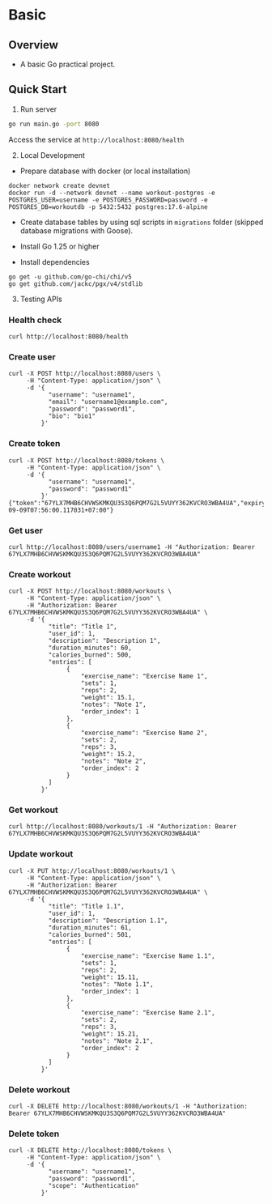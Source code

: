 # Basic

## Overview

- A basic Go practical project.

## Quick Start

1. Run server

```bash
go run main.go -port 8080
```

Access the service at `http://localhost:8080/health`

2. Local Development

- Prepare database with docker (or local installation)

```shell
docker network create devnet
docker run -d --network devnet --name workout-postgres -e POSTGRES_USER=username -e POSTGRES_PASSWORD=password -e POSTGRES_DB=workoutdb -p 5432:5432 postgres:17.6-alpine
```

- Create database tables by using sql scripts in `migrations` folder (skipped database migrations with Goose).

- Install Go 1.25 or higher
- Install dependencies

```shell
go get -u github.com/go-chi/chi/v5
go get github.com/jackc/pgx/v4/stdlib
```

3. Testing APIs

### Health check

```shell
curl http://localhost:8080/health
```

### Create user

```shell
curl -X POST http://localhost:8080/users \
     -H "Content-Type: application/json" \
     -d '{
           "username": "username1",
           "email": "username1@example.com",
           "password": "password1",
           "bio": "bio1"
         }'
```

### Create token

```shell
curl -X POST http://localhost:8080/tokens \
     -H "Content-Type: application/json" \
     -d '{
           "username": "username1",
           "password": "password1"
         }'
{"token":"67YLX7MHB6CHVWSKMKQU3S3Q6PQM7G2L5VUYY362KVCRO3WBA4UA","expiry":"2025-09-09T07:56:00.117031+07:00"}
```

### Get user

```shell
curl http://localhost:8080/users/username1 -H "Authorization: Bearer 67YLX7MHB6CHVWSKMKQU3S3Q6PQM7G2L5VUYY362KVCRO3WBA4UA"
```

### Create workout

```shell
curl -X POST http://localhost:8080/workouts \
     -H "Content-Type: application/json" \
     -H "Authorization: Bearer 67YLX7MHB6CHVWSKMKQU3S3Q6PQM7G2L5VUYY362KVCRO3WBA4UA" \
     -d '{
           "title": "Title 1",
           "user_id": 1,
           "description": "Description 1",
           "duration_minutes": 60,
           "calories_burned": 500,
           "entries": [
                {
                    "exercise_name": "Exercise Name 1",
                    "sets": 1,
                    "reps": 2,
                    "weight": 15.1,
                    "notes": "Note 1",
                    "order_index": 1
                },
                {
                    "exercise_name": "Exercise Name 2",
                    "sets": 2,
                    "reps": 3,
                    "weight": 15.2,
                    "notes": "Note 2",
                    "order_index": 2
                }
           ]
         }'
```

### Get workout

```shell
curl http://localhost:8080/workouts/1 -H "Authorization: Bearer 67YLX7MHB6CHVWSKMKQU3S3Q6PQM7G2L5VUYY362KVCRO3WBA4UA"
```

### Update workout

```shell
curl -X PUT http://localhost:8080/workouts/1 \
     -H "Content-Type: application/json" \
     -H "Authorization: Bearer 67YLX7MHB6CHVWSKMKQU3S3Q6PQM7G2L5VUYY362KVCRO3WBA4UA" \
     -d '{
           "title": "Title 1.1",
           "user_id": 1,
           "description": "Description 1.1",
           "duration_minutes": 61,
           "calories_burned": 501,
           "entries": [
                {
                    "exercise_name": "Exercise Name 1.1",
                    "sets": 1,
                    "reps": 2,
                    "weight": 15.11,
                    "notes": "Note 1.1",
                    "order_index": 1
                },
                {
                    "exercise_name": "Exercise Name 2.1",
                    "sets": 2,
                    "reps": 3,
                    "weight": 15.21,
                    "notes": "Note 2.1",
                    "order_index": 2
                }
           ]
         }'
```

### Delete workout

```shell
curl -X DELETE http://localhost:8080/workouts/1 -H "Authorization: Bearer 67YLX7MHB6CHVWSKMKQU3S3Q6PQM7G2L5VUYY362KVCRO3WBA4UA"
```

### Delete token

```shell
curl -X DELETE http://localhost:8080/tokens \
     -H "Content-Type: application/json" \
     -d '{
           "username": "username1",
           "password": "password1",
           "scope": "Authentication"
         }'
```
